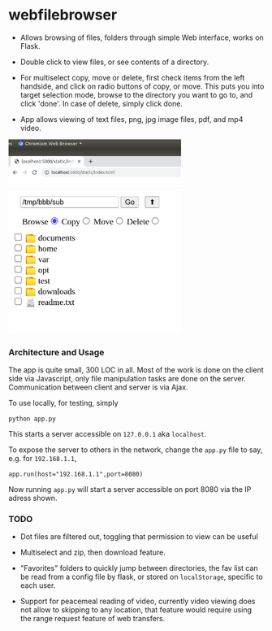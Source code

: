 # webfilebrowser

- Allows browsing of files, folders through simple Web interface,
  works on Flask.

- Double click to view files, or see contents of a directory.

- For multiselect copy, move or delete, first check items from the
  left handside, and click on radio buttons of copy, or move. This
  puts you into target selection mode, browse to the directory you
  want to go to, and click 'done'. In case of delete, simply click
  done.

- App allows viewing of text files, png, jpg image files, pdf, and mp4
  video.

<img width="340" src="webfilebrowser.png"/>

### Architecture and Usage

The app is quite small, 300 LOC in all. Most of the work is done on the
client side via Javascript, only file manipulation tasks are done on
the server. Communication between client and server is via Ajax.

To use locally, for testing, simply

```
python app.py
```

This starts a server accessible on `127.0.0.1` aka `localhost`. 

To expose the server to others in the network, change the `app.py`
file to say, e.g. for `192.168.1.1`,

```
app.run(host="192.168.1.1",port=8080)
```

Now running `app.py` will start a server accessible on port 8080 via
the IP adress shown. 

### TODO

- Dot files are filtered out, toggling that permission to view can be useful

- Multiselect and zip, then download feature.

- "Favorites" folders to quickly jump between directories, the fav list
  can be read from a config file by flask, or stored on `localStorage`,
  specific to each user.

- Support for peacemeal reading of video, currently video viewing does
  not allow to skipping to any location, that feature would require
  using the range request feature of web transfers.

